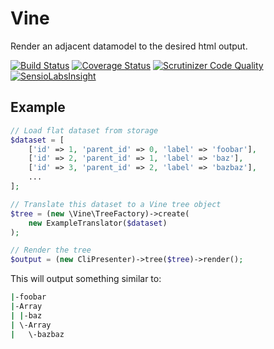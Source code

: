 # Vine

Render an adjacent datamodel to the desired html output.

[![Build Status](https://travis-ci.org/thinktomorrow/vine.svg?branch=master)](https://travis-ci.org/thinktomorrow/vine)
[![Coverage Status](https://coveralls.io/repos/github/thinktomorrow/vine/badge.svg?branch=master)](https://coveralls.io/github/thinktomorrow/vine?branch=master)
[![Scrutinizer Code Quality](https://scrutinizer-ci.com/g/thinktomorrow/vine/badges/quality-score.png?b=master)](https://scrutinizer-ci.com/g/thinktomorrow/vine/?branch=master)
[![SensioLabsInsight](https://insight.sensiolabs.com/projects/573b8ce5-0c73-432c-9ddb-57a1c16bff8d/mini.png)](https://insight.sensiolabs.com/projects/573b8ce5-0c73-432c-9ddb-57a1c16bff8d)

## Example

```php
// Load flat dataset from storage
$dataset = [
    ['id' => 1, 'parent_id' => 0, 'label' => 'foobar'],
    ['id' => 2, 'parent_id' => 1, 'label' => 'baz'],
    ['id' => 3, 'parent_id' => 2, 'label' => 'bazbaz'],
    ...
];

// Translate this dataset to a Vine tree object
$tree = (new \Vine\TreeFactory)->create(
    new ExampleTranslator($dataset)
);

// Render the tree
$output = (new CliPresenter)->tree($tree)->render();
```

This will output something similar to:
```bash 
|-foobar
|-Array
| |-baz
| \-Array
|   \-bazbaz
```
